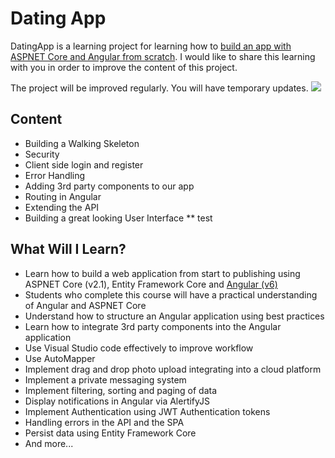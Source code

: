 # Dating App
DatingApp is a learning project for learning how to [build an app with ASPNET Core and Angular from scratch](https://freecoursesite.com/1-build-an-app-with-aspnet-core-and-angular-from-scratch/).
I would like to share this learning with you in order to improve the content of this project.

The project will be improved regularly. You will have temporary updates.
![](header.png)

## Content
  * Building a Walking Skeleton
  * Security
  * Client side login and register
  * Error Handling
  * Adding 3rd party components to our app
  * Routing in Angular
  * Extending the API
  * Building a great looking User Interface
  ** test
  
  
## What Will I Learn?

  * Learn how to build a web application from start to publishing using ASPNET Core (v2.1), Entity Framework Core and [Angular (v6)](https://blog.angular.io/version-6-of-angular-now-available-cc56b0efa7a4)
  * Students who complete this course will have a practical understanding of Angular and ASPNET Core
  * Understand how to structure an Angular application using best practices
  * Learn how to integrate 3rd party components into the Angular application
  * Use Visual Studio code effectively to improve workflow
  * Use AutoMapper
  * Implement drag and drop photo upload integrating into a cloud platform
  * Implement a private messaging system
  * Implement filtering, sorting and paging of data
  * Display notifications in Angular via AlertifyJS
  * Implement Authentication using JWT Authentication tokens
  * Handling errors in the API and the SPA
  * Persist data using Entity Framework Core
  * And more...
